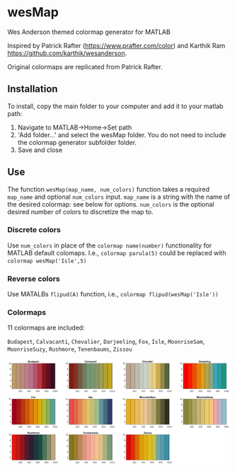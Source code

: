 # wesMap
 Wes Anderson themed colormap generator for MATLAB

Inspired by Patrick Rafter (https://www.prafter.com/color) and Karthik Ram https://github.com/karthik/wesanderson.

Original colormaps are replicated from Patrick Rafter.

## Installation

To install, copy the main folder to your computer and add it to your matlab path: 
1. Navigate to MATLAB->Home->Set path
2. 'Add folder...' and select the wesMap folder. You do not need to include the colormap generator subfolder folder.
3. Save and close

## Use

The function `wesMap(map_name, num_colors)` function takes a required `map_name` and optional `num_colors` input. `map_name` is a string with the name of the desired colormap: see below for options. `num_colors` is the optional desired number of colors to discretize the map to. 

### Discrete colors

Use `num_colors` in place of the `colormap name(number)` functionality for MATLAB default colomaps. I.e., `colormap parula(5)` could be replaced with `colormap wesMap('Isle',5)`

### Reverse colors

Use MATALBs `flipud(A)` function, i.e., `colormap flipud(wesMap('Isle'))`

### Colormaps

11 colormaps are included: 

`Budapest`, `Calvacanti`, `Chevalier`, `Darjeeling`, `Fox`, `Isle`, `MoonriseSam`, `MoonriseSuzy`, `Rushmore`, `Tenenbaums`, `Zissou`

![wesMap color key](/wesMap_color_key.tif)

